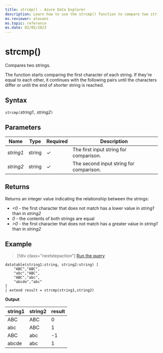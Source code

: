 ```yaml
---
title: strcmp() - Azure Data Explorer
description: Learn how to use the strcmp() function to compare two strings.
ms.reviewer: alexans
ms.topic: reference
ms.date: 02/05/2023
---
```

# strcmp()

Compares two strings.

The function starts comparing the first character of each string. If they're equal to each other, it continues with the following pairs until the characters differ or until the end of shorter string is reached.

## Syntax

`strcmp(`*string1*`,` *string2*`)`

## Parameters

| Name | Type | Required | Description |
|--|--|--|--|
| *string1* | string | &check; | The first input string for comparison.|
| *string2* | string | &check; | The second input string for comparison.|

## Returns

Returns an integer value indicating the relationship between the strings:

* *<0* - the first character that does not match has a lower value in *string1* than in *string2*
* *0* - the contents of both strings are equal
* *>0* - the first character that does not match has a greater value in *string1* than in *string2*

## Example

> [!div class="nextstepaction"]
> <a href="https://dataexplorer.azure.com/clusters/help/databases/Samples?query=H4sIAAAAAAAAA0tJLAHCpJxUjeKSosy8dEMrCK2jAKGNoHxNhWguBSBQcnRyVtKBkBCBxKRkVAGICrAwXEVKKlSIK5arRiG1oiQ1L0WhKLW4NKdEwRZkVXJuAcwFOlCbNQEUhY2inAAAAA==" target="_blank">Run the query</a>

```kusto
datatable(string1:string, string2:string) [
    "ABC","ABC",
    "abc","ABC",
    "ABC","abc",
    "abcde","abc"
]
| extend result = strcmp(string1,string2)
```

**Output**

|string1|string2|result|
|---|---|---|
|ABC|ABC|0|
|abc|ABC|1|
|ABC|abc|-1|
|abcde|abc|1|

